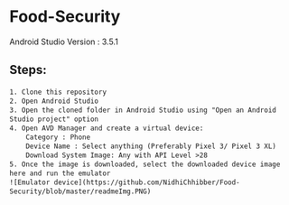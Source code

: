 # Food-Security
Android Studio Version : 3.5.1

## Steps:
	1. Clone this repository
	2. Open Android Studio
	3. Open the cloned folder in Android Studio using "Open an Android Studio project" option
	4. Open AVD Manager and create a virtual device:
		Category : Phone
		Device Name : Select anything (Preferably Pixel 3/ Pixel 3 XL)
		Download System Image: Any with API Level >28
	5. Once the image is downloaded, select the downloaded device image here and run the emulator 
	![Emulator device](https://github.com/NidhiChhibber/Food-Security/blob/master/readmeImg.PNG)
 
